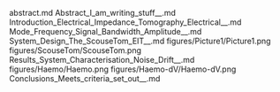 abstract.md
Abstract_I_am_writing_stuff__.md
Introduction_Electrical_Impedance_Tomography_Electrical__.md
Mode_Frequency_Signal_Bandwidth_Amplitude__.md
System_Design_The_ScouseTom_EIT__.md
figures/Picture1/Picture1.png
figures/ScouseTom/ScouseTom.png
Results_System_Characterisation_Noise_Drift__.md
figures/Haemo/Haemo.png
figures/Haemo-dV/Haemo-dV.png
Conclusions_Meets_criteria_set_out__.md